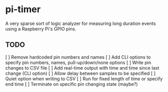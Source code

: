 # pi-timer
A very sparse sort of logic analyzer for measuring long duration events using
a Raspberry Pi's GPIO pins.

## TODO
[ ] Remove hardcoded pin numbers and names
[ ] Add CLI options to specify pin numbers, names, pull-up/down/none options
[ ] Write pin changes to CSV file
[ ] Add real-time output with time and time since last change (CLI option)
[ ] Allow delay between samples to be specified
[ ] Quiet option when writing to CSV
[ ] Run for fixed length of time or specify end time
[ ] Terminate on specific pin changing state (maybe?)
